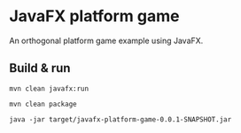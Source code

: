 # JavaFX platform game

An orthogonal platform game example using JavaFX.

## Build & run

    mvn clean javafx:run

    mvn clean package
    
    java -jar target/javafx-platform-game-0.0.1-SNAPSHOT.jar 
